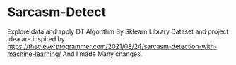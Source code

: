 # Sarcasm-Detect
Explore data and apply DT Algorithm By Sklearn Library 
Dataset and project idea are inspired by https://thecleverprogrammer.com/2021/08/24/sarcasm-detection-with-machine-learning/ 
And I made Many changes.
